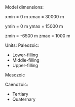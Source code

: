 Model dimensions:

xmin = 0 m 
xmax = 30000 m 

ymin = 0 m 
ymax = 15000 m 

zmin = -6500 m 
zmax = 1000 m 


Units: 
Paleozoic:  
* Lower-filling  
* Middle-filling  
* Upper-filling  

Mesozoic

Caenozoic:  
* Tertiary  
* Quaternary